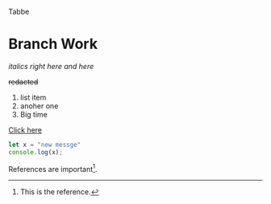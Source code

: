 Tabbe
# Branch Work

*italics right here*   _and here_

~~redacted~~

1. list item
2. anoher one
3. Big time

[Click here](https://theodore-oliver.com)

```javascript
let x = "new messge"
console.log(x);
```

References are important[^1].

[^1]: This is the reference.
